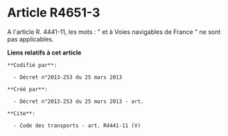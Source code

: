 # Article R4651-3

A l'article R. 4441-11, les mots : " et à Voies navigables de France " ne sont pas applicables.

**Liens relatifs à cet article**

	**Codifié par**:

	  - Décret n°2013-253 du 25 mars 2013

	**Créé par**:

	  - Décret n°2013-253 du 25 mars 2013 - art.

	**Cite**:

	  - Code des transports - art. R4441-11 (V)
